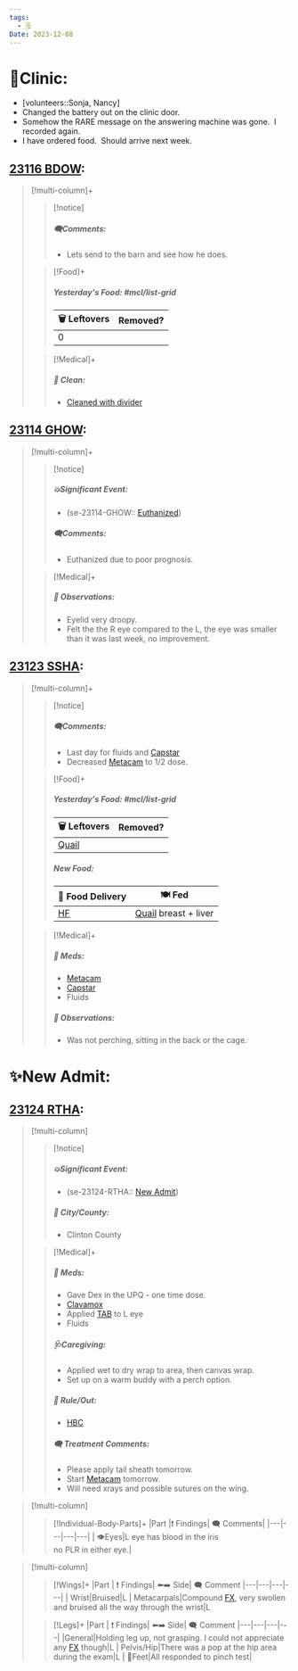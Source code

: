 ```yaml
---
tags:
  - 🗒️
Date: 2023-12-08
---
```


# 🏥Clinic:
- [volunteers::Sonja, Nancy]
- Changed the battery out on the clinic door.
- Somehow the RARE message on the answering machine was gone.  I recorded again.
- I have ordered food.  Should arrive next week.

## [23116 BDOW](../RARE%20Birds/23116%20BDOW.md):
> [!multi-column]+
>
>> [!notice]
>> ##### 🗨️Comments:
>> - Lets send to the barn and see how he does.
>
>> [!Food]+
>> ##### Yesterday's Food: #mcl/list-grid
>> |🗑️ Leftovers| Removed?
>> |---|---|
>>|0|
>>
>
>> [!Medical]+
>>##### 🫧 Clean:
>> - [Cleaned with divider](../Admin/Codes/Cleaned%20with%20divider.md)
>>

## [23114 GHOW](../RARE%20Birds/23114%20GHOW.md):
> [!multi-column]+
>
>> [!notice]
>> ##### 💥Significant Event:
>> - (se-23114-GHOW:: [Euthanized](../Admin/Codes/Euthanized.md))
>>
>> ##### 🗨️Comments:
>> - Euthanized due to poor prognosis.
>
>> [!Medical]+
>> ##### 🔭 Observations:
>> - Eyelid very droopy. 
>> - Felt the the R eye compared to the L, the eye was smaller than it was last week, no improvement.

## [23123 SSHA](../RARE%20Birds/23123%20SSHA.md):
> [!multi-column]+
>
>> [!notice]
>> ##### 🗨️Comments:
>> - Last day for fluids and [Capstar](../Admin/Codes/Medication/Capstar.md)
>> - Decreased [Metacam](../Admin/Codes/Medication/Metacam.md) to 1/2 dose.
>
>> [!Food]+
>> ##### Yesterday's Food: #mcl/list-grid
>> |🗑️ Leftovers| Removed?
>> |---|---|
>>|[Quail](../Admin/Codes/Food/Quail.md)|
>>
>> ##### New Food:
>> |🚚 Food Delivery| 🍽️ Fed|
>> |---|---|
>>|[HF](../Admin/Codes/Handfed.md)|[Quail](../Admin/Codes/Food/Quail.md) breast + liver
>
>> [!Medical]+
>> ##### 💊 Meds:
>> - [Metacam](../Admin/Codes/Medication/Metacam.md)
>> - [Capstar](../Admin/Codes/Medication/Capstar.md)
>> - Fluids
>>
>> ##### 🔭 Observations:
>> - Was not perching, sitting in the back or the cage.

# ✨New Admit:

## [23124 RTHA](../RARE%20Birds/23124%20RTHA.md):
> [!multi-column]
>
>> [!notice]
>> ##### 💥Significant Event:
>> - (se-23124-RTHA:: [New Admit](../Admin/Codes/New%20Admit.md))
>>
>> ##### 🌆 City/County:
>> - Clinton County
>>
>
>> [!Medical]+
>> ##### 💊 Meds:
>> - Gave Dex in the UPQ - one time dose.
>> - [Clavamox](../Admin/Codes/Medication/Clavamox.md)
>> - Applied [TAB](../Admin/Codes/Medication/Triple%20Antibiotic.md) to L eye
>> - Fluids 
>>
>> ##### 🩺Caregiving:
>> - Applied wet to dry wrap to area, then canvas wrap.
>> - Set up on a warm buddy with a perch option.   
>>
>>##### 🥼 Rule/Out:
>>- [HBC](../Admin/Codes/HBC.md)
>>
>> ##### 🗨️ Treatment Comments:
>> - Please apply tail sheath tomorrow.
>> - Start [Metacam](../Admin/Codes/Medication/Metacam.md) tomorrow.
>> - Will need xrays and possible sutures on the wing.
>

> [!multi-column]
>
>> [!Individual-Body-Parts]+
>>|Part |❗ Findings| 🗨️ Comments|
>>|---|---|---|---|
>>| 👁️Eyes|L eye has blood in the iris<br>no PLR in either eye.|

> [!multi-column]
>> [!Wings]+
>> |Part | ❗ Findings| ⬅️➡️ Side| 🗨️ Comment
>> |---|---|---|---|
>>| Wrist|Bruised|L
>>| Metacarpals|Compound [FX](../Admin/Codes/Fracture.md), very swollen and bruised all the way through the wrist|L
>
>> [!Legs]+
>> |Part | ❗ Findings| ⬅️➡️ Side| 🗨️ Comment
>> |---|---|---|---|
>>|General|Holding leg up, not grasping. I could not appreciate any [FX](../Admin/Codes/Fracture.md) though|L
>> | Pelvis/Hip|There was a pop at the hip area during the exam|L
>>| 🐾Feet|All responded to pinch test|

